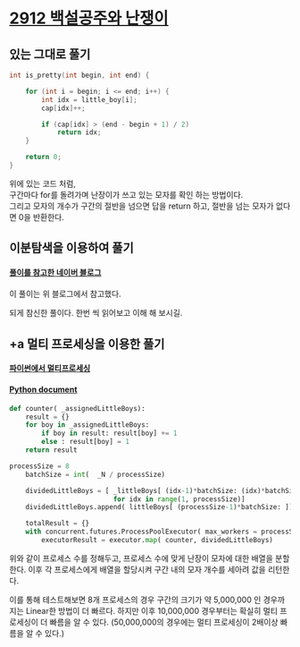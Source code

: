 # [2912 백설공주와 난쟁이](https://www.acmicpc.net/problem/2912)

## 있는 그대로 풀기

```cpp
int is_pretty(int begin, int end) {

	for (int i = begin; i <= end; i++) {
		int idx = little_boy[i];
		cap[idx]++;

		if (cap[idx] > (end - begin + 1) / 2)
			return idx;
	}

	return 0;
}
```
위에 있는 코드 처럼,  
구간마다 for를 돌려가며 난장이가 쓰고 있는 모자를 확인 하는 방법이다.  
그리고 모자의 개수가 구간의 절반을 넘으면 답을 return 하고, 절반을 넘는 모자가 없다면 0을 반환한다.  

## 이분탐색을 이용하여 풀기
#### [풀이를 참고한 네이버 블로그](https://m.blog.naver.com/PostView.nhn?blogId=jh20s&logNo=221332226003&proxyReferer=https%3A%2F%2Fwww.google.com%2F)
이 풀이는 위 블로그에서 참고했다.  
  
되게 참신한 풀이다. 한번 씩 읽어보고 이해 해 보시길.

## +a 멀티 프로세싱을 이용한 풀기
#### [파이썬에서 멀티프로세싱](https://github.com/LnC-Study/Acmicpc-net/blob/master/Divide%26Conquer/2912%20%EB%B0%B1%EC%84%A4%EC%A2%85%EC%98%81%EA%B3%BC%20%EB%82%9C%EC%9F%81%EC%9D%B4/sdk_python.py)

#### [Python document](https://docs.python.org/ko/3/library/concurrent.futures.html)

```python
def counter( _assignedLittleBoys):
    result = {}
    for boy in _assignedLittleBoys:
        if boy in result: result[boy] += 1
        else : result[boy] = 1
    return result

processSize = 8
    batchSize = int(  _N / processSize)

    dividedLittleBoys = [ _littleBoys[ (idx-1)*batchSize: (idx)*batchSize] \
                          for idx in range(1, processSize)]
    dividedLittleBoys.append( littleBoys[ (processSize-1)*batchSize: ])

    totalResult = {}
    with concurrent.futures.ProcessPoolExecutor( max_workers = processSize) as executor:
        executorResult = executor.map( counter, dividedLittleBoys)

```
 위와 같이 프로세스 수를 정해두고, 프로세스 수에 맞게 난장이 모자에 대한 배열을 분할한다. 이후 각 프로세스에게 배열을 할당시켜 구간 내의 모자 개수를 세아려 값을 리턴한다.
 
  이를 통해 테스트해보면 8개 프로세스의 경우 구간의 크기가 약 5,000,000 인 경우까지는 Linear한 방법이 더 빠르다. 하지만 이후 10,000,000 경우부터는 확실히 멀티 프로세싱이 더 빠름을 알 수 있다. (50,000,000의 경우에는 멀티 프로세싱이 2배이상 빠름을 알 수 있다.)
